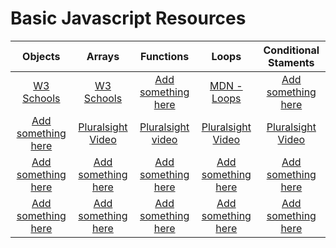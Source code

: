 # Basic Javascript Resources

|               Objects              |                Arrays              |               Functions                               |                 Loops                                 |                Conditional Staments                   |
|            :-----------:           |            :-----------:           |             :-----------:                             |             :-----------:                             |                   :-----------:                       |
| <a href="https://goo.gl/5jPiQF">W3 Schools</a> | <a href="https://goo.gl/FFpO4J">W3 Schools</a> | <a href="#">Add something here</a>                    | <a href="https://goo.gl/EYrjpG">MDN - Loops</a>       | <a href="#">Add something here</a>    | 
| <a href="#">Add something here</a> | <a href="https://goo.gl/JkzM9D">Pluralsight Video</a> | <a href="https://goo.gl/b0CzDk">Pluralsight video</a> | <a href="https://goo.gl/NLyb4l">Pluralsight Video</a> | <a href="https://goo.gl/Kw48Jy">Pluralsight Video</a> |
| <a href="#">Add something here</a> | <a href="#">Add something here</a> | <a href="#">Add something here</a>                    | <a href="#">Add something here</a>                    | <a href="#">Add something here</a>                    |
| <a href="#">Add something here</a> | <a href="#">Add something here</a> | <a href="#">Add something here</a>                    | <a href="#">Add something here</a>                    | <a href="#">Add something here</a>                    |
